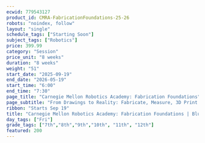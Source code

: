 ```yaml
---
ecwid: 779543127
product_id: CMRA-FabricationFoundations-25-26
robots: "noindex, follow"
layout: "single"
schedule_tags: ["Starting Soon"]
subject_tags: ["Robotics"]
price: 399.99
category: "Session"
price_unit: "8 weeks"
duration: "8 weeks"
weight: "51"
start_date: "2025-09-19"
end_date: "2026-05-19"
start_time: "6:00"
end_time: "7:30"
page_title: "Carnegie Mellon Robotics Academy: Fabrication Foundations"
page_subtitle: "From Drawings to Reality: Fabricate, Measure, 3D Print!"
ribbon: "Starts Sep 19"
title: "Carnegie Mellon Robotics Academy: Fabrication Foundations | Blue Ridge Boost"
day_tags: ["Fri"]
grade_tags: ["7th","8th","9th","10th", "11th", "12th"]
featured: 200
---
```

